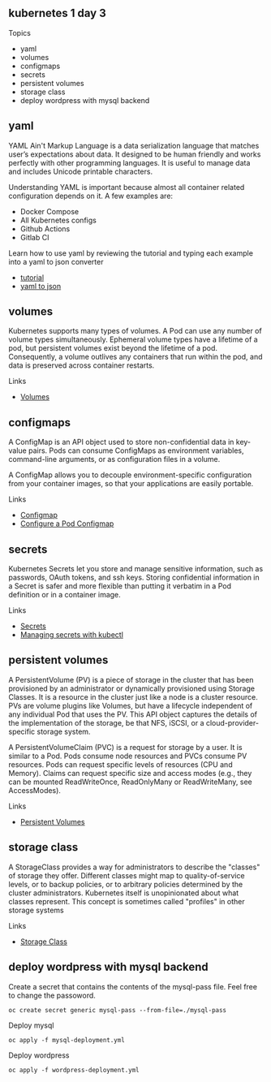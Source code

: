 kubernetes 1 day 3
------------------

Topics

* yaml
* volumes
* configmaps
* secrets
* persistent volumes
* storage class
* deploy wordpress with mysql backend

yaml
----

YAML Ain't Markup Language is a data serialization language that matches user’s expectations about data. It designed to be human friendly and works perfectly with other programming languages. It is useful to manage data and includes Unicode printable characters.

Understanding YAML is important because almost all container related configuration depends on it. A few examples are:

* Docker Compose
* All Kubernetes configs
* Github Actions
* Gitlab CI

Learn how to use yaml by reviewing the tutorial and typing each example into a yaml to json converter

* [tutorial](https://learnxinyminutes.com/docs/yaml/)
* [yaml to json](https://onlineyamltools.com/convert-yaml-to-json)

volumes
-------

Kubernetes supports many types of volumes. A Pod can use any number of volume types simultaneously. Ephemeral volume types have a lifetime of a pod, but persistent volumes exist beyond the lifetime of a pod. Consequently, a volume outlives any containers that run within the pod, and data is preserved across container restarts. 

Links
* [Volumes](https://kubernetes.io/docs/concepts/storage/volumes/)

configmaps
----------

A ConfigMap is an API object used to store non-confidential data in key-value pairs. Pods can consume ConfigMaps as environment variables, command-line arguments, or as configuration files in a volume.

A ConfigMap allows you to decouple environment-specific configuration from your container images, so that your applications are easily portable.

Links
* [Configmap](https://kubernetes.io/docs/concepts/configuration/configmap/)
* [Configure a Pod Configmap](https://kubernetes.io/docs/tasks/configure-pod-container/configure-pod-configmap/)

secrets
-------

Kubernetes Secrets let you store and manage sensitive information, such as passwords, OAuth tokens, and ssh keys. Storing confidential information in a Secret is safer and more flexible than putting it verbatim in a Pod definition or in a container image.

Links
* [Secrets](https://kubernetes.io/docs/concepts/configuration/secret/)
* [Managing secrets with kubectl](https://kubernetes.io/docs/tasks/configmap-secret/managing-secret-using-kubectl/)

persistent volumes
------------------

A PersistentVolume (PV) is a piece of storage in the cluster that has been provisioned by an administrator or dynamically provisioned using Storage Classes. It is a resource in the cluster just like a node is a cluster resource. PVs are volume plugins like Volumes, but have a lifecycle independent of any individual Pod that uses the PV. This API object captures the details of the implementation of the storage, be that NFS, iSCSI, or a cloud-provider-specific storage system.

A PersistentVolumeClaim (PVC) is a request for storage by a user. It is similar to a Pod. Pods consume node resources and PVCs consume PV resources. Pods can request specific levels of resources (CPU and Memory). Claims can request specific size and access modes (e.g., they can be mounted ReadWriteOnce, ReadOnlyMany or ReadWriteMany, see AccessModes).

Links
* [Persistent Volumes](https://kubernetes.io/docs/concepts/storage/persistent-volumes/)

storage class
-------------

A StorageClass provides a way for administrators to describe the "classes" of storage they offer. Different classes might map to quality-of-service levels, or to backup policies, or to arbitrary policies determined by the cluster administrators. Kubernetes itself is unopinionated about what classes represent. This concept is sometimes called "profiles" in other storage systems

Links
* [Storage Class](https://kubernetes.io/docs/concepts/storage/storage-classes/)

deploy wordpress with mysql backend
-----------------------------------

Create a secret that contains the contents of the mysql-pass file. Feel free to change the passoword.

    oc create secret generic mysql-pass --from-file=./mysql-pass

Deploy mysql

    oc apply -f mysql-deployment.yml

Deploy wordpress

    oc apply -f wordpress-deployment.yml
